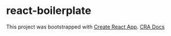 # react-boilerplate

This project was bootstrapped with [Create React App](https://github.com/facebook/create-react-app). [CRA Docs](https://create-react-app.dev/)
